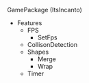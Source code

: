 GamePackage (ItsIncanto)
 - Features 
    - FPS
        - SetFps
    - CollisonDetection
    - Shapes
        - Merge
        - Wrap
    - Timer
        